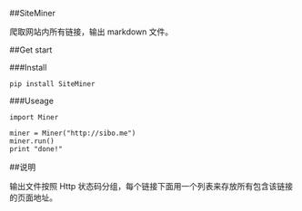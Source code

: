 ##SiteMiner

爬取网站内所有链接，输出 markdown 文件。

##Get start

###Install

    pip install SiteMiner

###Useage

    import Miner

    miner = Miner("http://sibo.me")
    miner.run()
    print "done!"

##说明

输出文件按照 Http 状态码分组，每个链接下面用一个列表来存放所有包含该链接的页面地址。

